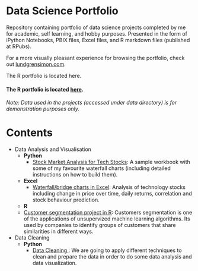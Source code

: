 # Data Science Portfolio
Repository containing portfolio of data science projects completed by me for academic, self learning, and hobby purposes. Presented in the form of iPython Notebooks, PBIX files, Excel files, and R markdown files (published at RPubs).

For a more visually pleasant experience for browsing the portfolio, check out [lundgrensimon.com](https://www.lundgrensimon.com/).

The R portfolio is located here.
#### The R portfolio is located [here](https://rpubs.com/simonlundgren).

_Note: Data used in the projects (accessed under data directory) is for demonstration purposes only._

# Contents

* Data Analysis and Visualisation
  * __Python__
    * [Stock Market Analysis for Tech Stocks](https://github.com/slundgren/lundgrensimon.com/blob/main/Stock%20Market%20Analysis.ipynb): A sample workbook with some of my favourite waterfall charts (including detailed instructions on how to build them).
  * __Excel__
    * [Waterfall/bridge charts in Excel](https://github.com/slundgren/lundgrensimon.com/blob/main/Waterfall_Charts_Excel.xlsx): Analysis of technology stocks including change in price over time, daily returns, correlation and stock behaviour prediction.
   * __R__
    * [Customer segmentation project in R](https://rpubs.com/simonlundgren/customer-segmentation): Customers segmentation is one of the applications of unsupervized machine learning algorithms. Its used by companies to identify groups of customers that share similarities in different ways.
* Data Cleaning
  * __Python__
    * [Data Cleaning ](https://github.com/slundgren/lundgrensimon.com/blob/main/Data_Cleaning_Python.ipynb): We are going to apply different techniques to clean and prepare the data in order to do some data analysis and data visualization.
